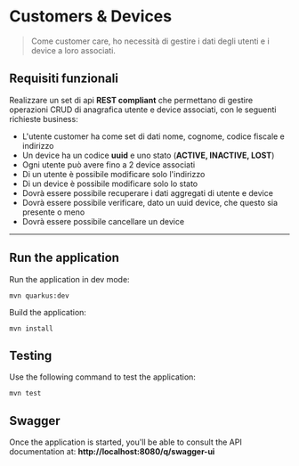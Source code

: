 # Customers & Devices

> Come customer care, ho necessità di gestire i dati degli utenti e i device a loro associati.

## Requisiti funzionali

Realizzare un set di api **REST compliant** che permettano di gestire operazioni CRUD di anagrafica utente e device
associati, con le seguenti richieste business:

- L'utente customer ha come set di dati nome, cognome, codice fiscale e indirizzo
- Un device ha un codice **uuid** e uno stato (**ACTIVE, INACTIVE, LOST**)
- Ogni utente può avere fino a 2 device associati
- Di un utente è possibile modificare solo l'indirizzo
- Di un device è possibile modificare solo lo stato
- Dovrà essere possibile recuperare i dati aggregati di utente e device
- Dovrà essere possibile verificare, dato un uuid device, che questo sia presente o meno
- Dovrà essere possibile cancellare un device

------

## Run the application

Run the application in dev mode:

```
mvn quarkus:dev
```

Build the application:

```
mvn install
```

## Testing

Use the following command to test the application:

```
mvn test
```

## Swagger

Once the application is started, you'll be able to consult the API documentation
at:  **http://localhost:8080/q/swagger-ui**
